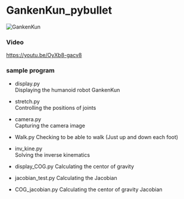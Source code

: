 # GankenKun_pybullet

![GankenKun](https://user-images.githubusercontent.com/5755200/79035466-fd011080-7bf9-11ea-807a-227fc551c4ad.jpg)

### Video
https://youtu.be/OyXb8-gacv8

### sample program

- display.py  
Displaying the humanoid robot GankenKun

- stretch.py  
Controlling the positions of joints

- camera.py  
Capturing the camera image

- Walk.py
Checking to be able to walk (Just up and down each foot)

- inv_kine.py  
Solving the inverse kinematics

- display_COG.py
Calculating the centor of gravity

- jacobian_test.py
Calculating the Jacobian

- COG_jacobian.py
Calculating the centor of gravity Jacobian
